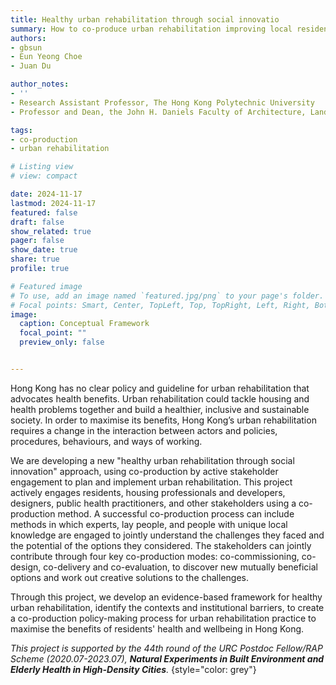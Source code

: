```yaml
---
title: Healthy urban rehabilitation through social innovatio
summary: How to co-produce urban rehabilitation improving local residents' health
authors: 
- gbsun
- Eun Yeong Choe
- Juan Du

author_notes:
- ''
- Research Assistant Professor, The Hong Kong Polytechnic University
- Professor and Dean, the John H. Daniels Faculty of Architecture, Landscape, and Design, The University of Toronto

tags: 
- co-production
- urban rehabilitation

# Listing view
# view: compact

date: 2024-11-17
lastmod: 2024-11-17
featured: false
draft: false
show_related: true
pager: false
show_date: true
share: true
profile: true

# Featured image
# To use, add an image named `featured.jpg/png` to your page's folder.
# Focal points: Smart, Center, TopLeft, Top, TopRight, Left, Right, BottomLeft, Bottom, BottomRight.
image:
  caption: Conceptual Framework
  focal_point: ""
  preview_only: false


---
```


Hong Kong has no clear policy and guideline for urban rehabilitation that advocates health benefits. Urban rehabilitation could tackle housing and health problems together and build a healthier, inclusive and sustainable society. In order to maximise its benefits, Hong Kong’s urban rehabilitation requires a change in the interaction between actors and policies, procedures, behaviours, and ways of working.


We are developing a new "healthy urban rehabilitation through social innovation" approach, using co-production by active stakeholder engagement to plan and implement urban rehabilitation. This project actively engages residents, housing professionals and developers, designers, public health practitioners, and other stakeholders using a co-production method. A successful co-production process can include methods in which experts, lay people, and people with unique local knowledge are engaged to jointly understand the challenges they faced and the potential of the options they considered. The stakeholders can jointly contribute through four key co-production modes: co-commissioning, co-design, co-delivery and co-evaluation, to discover new mutually beneficial options and work out creative solutions to the challenges.  


Through this project, we develop an evidence-based framework for healthy urban rehabilitation, identify the contexts and institutional barriers, to create a co-production policy-making process for urban rehabilitation practice to maximise the benefits of residents' health and wellbeing in Hong Kong.

_This project is supported by the 44th round of the URC Postdoc Fellow/RAP Scheme (2020.07-2023.07), **Natural Experiments in Built Environment and Elderly Health in High-Density Cities**._ {style="color: grey"}